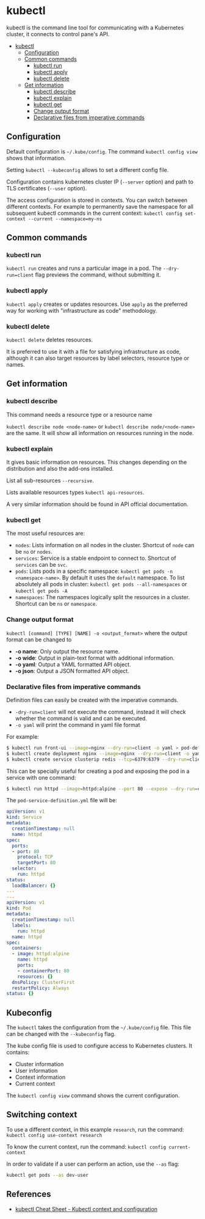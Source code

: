 # kubectl

kubectl is the command line tool for communicating with a Kubernetes cluster, it connects to control pane's API.

- [kubectl](#kubectl)
  - [Configuration](#configuration)
  - [Common commands](#common-commands)
    - [kubectl run](#kubectl-run)
    - [kubectl apply](#kubectl-apply)
    - [kubectl delete](#kubectl-delete)
  - [Get information](#get-information)
    - [kubectl describe ](#kubectl-describe-)
    - [kubectl explain ](#kubectl-explain-)
    - [kubectl get ](#kubectl-get-)
    - [Change output format](#change-output-format)
    - [Declarative files from imperative commands](#declarative-files-from-imperative-commands)



## Configuration

Default configuration is `~/.kube/config`. The command `kubectl config view` shows that information.

Setting `kubectl --kubeconfig` allows to set a different config file.

Configuration contains kubernetes cluster IP (`--server` option) and path to TLS certificates (`--user` option).


The access configuration is stored in contexts. You can switch between different contexts. For example to permanently save the namespace for all subsequent kubectl commands in the current context: `kubectl config set-context --current --namespace=my-ns`

## Common commands

### kubectl run

`kubectl run` creates and runs a particular image in a pod. The `--dry-run=client` flag previews the command, without submitting it.

### kubectl apply

`kubectl apply` creates or updates resources. Use `apply` as the preferred way for working with "infrastructure as code" methodology.

### kubectl delete

`kubectl delete` deletes resources.

It is preferred to use it with a file for satisfying infrastructure as code, although it can also target resources by label selectors, resource type or names.

## Get information

### kubectl describe <resource>

This command needs a resource type or a resource name

`kubectl describe node <node-name>` or `kubectl describe node/<node-name>` are the same. It will show all information on resources running in the node.

### kubectl explain <type>

It gives basic information on resources. This changes depending on the distribution and also the add-ons installed.

List all sub-resources `--recursive`.

Lists available resources types `kubectl api-resources`.

A very similar information should be found in API official documentation.

### kubectl get <resource>

The most useful resources are:
- `nodes`: Lists information on all nodes in the cluster. Shortcut of `node` can be `no` or `nodes`.
- `services`: Service is a stable endpoint to connect to. Shortcut of `services` can be `svc`.
- `pods`: Lists pods in a specific namespace: `kubectl get pods -n <namespace-name>`. By default it uses the `default` namespace. To list absolutely all pods in cluster: `kubectl get pods --all-namespaces` or `kubectl get pods -A`
- `namespaces`: The namespaces logically split the resources in a cluster. Shortcut can be `ns` or `namespace`.


### Change output format

`kubectl [command] [TYPE] [NAME] -o <output_format>` where the output format can be changed to

- **-o name**: Only output the resource name.
- **-o wide**: Output in plain-text format with additional information.
- **-o yaml**: Output a YAML formatted API object.
- **-o json**: Output a JSON formatted API object.

### Declarative files from imperative commands

Definition files can easily be created with the imperative commands.

- `-dry-run=client` will not execute the command, instead it will check whether the command is valid and can be executed.
- `-o yaml` will print the command in yaml file format

For example:

```bash
$ kubectl run front-ui --image=nginx --dry-run=client -o yaml > pod-definition.yml
$ kubectl create deployment nginx --image=nginx --dry-run=client -o yaml > nginx-deployment.yml
$ kubectl create service clusterip redis --tcp=6379:6379 --dry-run=client -o yaml > service-definition.yml
```

This can be specially useful for creating a pod and exposing the pod in a service with one command:

```bash
$ kubectl run httpd --image=httpd:alpine --port 80 --expose --dry-run=client -o yaml > pod-service-definition.yml
```


The `pod-service-definition.yml` file will be:

```yaml
apiVersion: v1
kind: Service
metadata:
  creationTimestamp: null
  name: httpd
spec:
  ports:
  - port: 80
    protocol: TCP
    targetPort: 80
  selector:
    run: httpd
status:
  loadBalancer: {}
---
---
apiVersion: v1
kind: Pod
metadata:
  creationTimestamp: null
  labels:
    run: httpd
  name: httpd
spec:
  containers:
  - image: httpd:alpine
    name: httpd
    ports:
    - containerPort: 80
    resources: {}
  dnsPolicy: ClusterFirst
  restartPolicy: Always
status: {}
```

## Kubeconfig

The `kubectl` takes the configuration from the `~/.kube/config` file. This file can be changed with the `--kubeconfig` flag.

The kube config file is used to configure access to Kubernetes clusters. It contains:
- Cluster information
- User information
- Context information
- Current context

The `kubectl config view` command shows the current configuration.

## Switching context

To use a different context, in this example `research`, run the command: `kubectl config use-context research`

To know the current context, run the command: `kubectl config current-context`

In order to validate if a user can perform an action, use the `--as` flag:

```bash
kubectl get pods --as dev-user
```

## References

- [kubectl Cheat Sheet - Kubectl context and configuration](https://kubernetes.io/docs/reference/kubectl/cheatsheet/#kubectl-context-and-configuration)